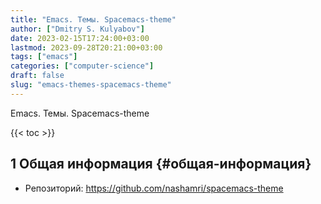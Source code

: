 ```yaml
---
title: "Emacs. Темы. Spacemacs-theme"
author: ["Dmitry S. Kulyabov"]
date: 2023-02-15T17:24:00+03:00
lastmod: 2023-09-28T20:21:00+03:00
tags: ["emacs"]
categories: ["computer-science"]
draft: false
slug: "emacs-themes-spacemacs-theme"
---
```


Emacs. Темы. Spacemacs-theme

<!--more-->

{{< toc >}}


## <span class="section-num">1</span> Общая информация {#общая-информация}

-   Репозиторий: <https://github.com/nashamri/spacemacs-theme>
